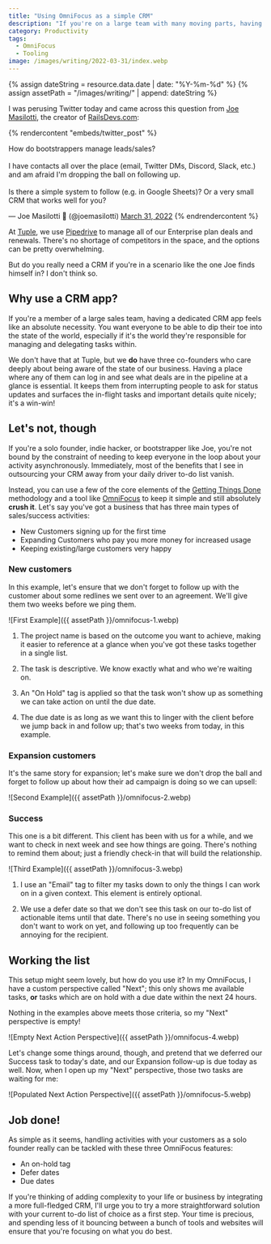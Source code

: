 ```yaml
---
title: "Using OmniFocus as a simple CRM"
description: "If you're on a large team with many moving parts, having a CRM is an absolute necessity. But how long can you get by without one if you're a solo founder or indie hacker? Quite a while, if you've got a tool like OmniFocus at hand."
category: Productivity
tags:
  - OmniFocus
  - Tooling
image: /images/writing/2022-03-31/index.webp
---
```


{% assign dateString = resource.data.date | date: "%Y-%m-%d" %}
{% assign assetPath = "/images/writing/" | append: dateString %}

I was perusing Twitter today and came across this question from [Joe Masilotti](https://twitter.com/joemasilotti), the creator of [RailsDevs.com](https://railsdevs.com/):

{% rendercontent "embeds/twitter_post" %}

  <p lang="en" dir="ltr">How do bootstrappers manage leads/sales?<br><br>I have contacts all over the place (email, Twitter DMs, Discord, Slack, etc.) and am afraid I&#39;m dropping the ball on following up.<br><br>Is there a simple system to follow (e.g. in Google Sheets)? Or a very small CRM that works well for you?</p>&mdash; Joe Masilotti 📗 (@joemasilotti) <a href="https://twitter.com/joemasilotti/status/1509513582685294593?ref_src=twsrc%5Etfw">March 31, 2022</a>
{% endrendercontent %}

At [Tuple](https://tuple.app), we use [Pipedrive](https://pipedrive.com) to manage all of our Enterprise plan deals and renewals. There's no shortage of competitors in the space, and the options can be pretty overwhelming.

But do you really need a CRM if you're in a scenario like the one Joe finds himself in? I don't think so.

## Why use a CRM app?

If you're a member of a large sales team, having a dedicated CRM app feels like an absolute necessity. You want everyone to be able to dip their toe into the state of the world, especially if it's the world they're responsible for managing and delegating tasks within.

We don't have that at Tuple, but we **do** have three co-founders who care deeply about being aware of the state of our business. Having a place where any of them can log in and see what deals are in the pipeline at a glance is essential. It keeps them from interrupting people to ask for status updates and surfaces the in-flight tasks and important details quite nicely; it's a win-win!

## Let's not, though

If you're a solo founder, indie hacker, or bootstrapper like Joe, you're not bound by the constraint of needing to keep everyone in the loop about your activity asynchronously. Immediately, most of the benefits that I see in outsourcing your CRM away from your daily driver to-do list vanish.

Instead, you can use a few of the core elements of the [Getting Things Done](https://gettingthingsdone.com) methodology and a tool like [OmniFocus](https://omnifocus.com) to keep it simple and still absolutely **crush it**. Let's say you've got a business that has three main types of sales/success activities:

- New Customers signing up for the first time
- Expanding Customers who pay you more money for increased usage
- Keeping existing/large customers very happy

### New customers

In this example, let's ensure that we don't forget to follow up with the customer about some redlines we sent over to an agreement. We'll give them two weeks before we ping them.

![First Example]({{ assetPath }}/omnifocus-1.webp)

1. The project name is based on the outcome you want to achieve, making it easier to reference at a glance when you've got these tasks together in a single list.

2. The task is descriptive. We know exactly what and who we're waiting on.

3. An "On Hold" tag is applied so that the task won't show up as something we can take action on until the due date.

4. The due date is as long as we want this to linger with the client before we jump back in and follow up; that's two weeks from today, in this example.

### Expansion customers

It's the same story for expansion; let's make sure we don't drop the ball and forget to follow up about how their ad campaign is doing so we can upsell:

![Second Example]({{ assetPath }}/omnifocus-2.webp)

### Success

This one is a bit different. This client has been with us for a while, and we want to check in next week and see how things are going. There's nothing to remind them about; just a friendly check-in that will build the relationship.

![Third Example]({{ assetPath }}/omnifocus-3.webp)

1. I use an "Email" tag to filter my tasks down to only the things I can work on in a given context. This element is entirely optional.

2. We use a defer date so that we don't see this task on our to-do list of actionable items until that date. There's no use in seeing something you don't want to work on yet, and following up too frequently can be annoying for the recipient.

## Working the list

This setup might seem lovely, but how do you use it? In my OmniFocus, I have a custom perspective called "Next"; this only shows me available tasks, **or** tasks which are on hold with a due date within the next 24 hours.

Nothing in the examples above meets those criteria, so my "Next" perspective is empty!

![Empty Next Action Perspective]({{ assetPath }}/omnifocus-4.webp)

Let's change some things around, though, and pretend that we deferred our Success task to today's date, and our Expansion follow-up is due today as well. Now, when I open up my "Next" perspective, those two tasks are waiting for me:

![Populated Next Action Perspective]({{ assetPath }}/omnifocus-5.webp)

## Job done!

As simple as it seems, handling activities with your customers as a solo founder really can be tackled with these three OmniFocus features:

- An on-hold tag
- Defer dates
- Due dates

If you're thinking of adding complexity to your life or business by integrating a more full-fledged CRM, I'll urge you to try a more straightforward solution with your current to-do list of choice as a first step. Your time is precious, and spending less of it bouncing between a bunch of tools and websites will ensure that you're focusing on what you do best.

